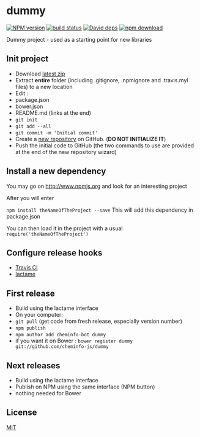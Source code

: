 # dummy

  [![NPM version][npm-image]][npm-url]
  [![build status][travis-image]][travis-url]
  [![David deps][david-image]][david-url]
  [![npm download][download-image]][download-url]

Dummy project - used as a starting point for new libraries

## Init project

* Download [latest zip](https://github.com/cheminfo-js/dummy/archive/master.zip)
* Extract __entire__ folder (including .gitignore, .npmignore and .travis.myl files) to a new location
* Edit :
 * package.json
 * bower.json
 * README.md (links at the end)
* `git init`
* `git add --all`
* `git commit -m 'Initial commit'`
* Create a [new repository](https://github.com/organizations/cheminfo-js/repositories/new) on GitHub. (__DO NOT INITIALIZE IT__)
* Push the initial code to GitHub (the two commands to use are provided at the end of the new repository wizard)

## Install a new dependency

You may go on http://www.npmjs.org and look for an interesting project

After you will enter

`npm install theNameOfTheProject --save` This will add this dependency in package.json

You can then load it in the project with a usual `require('theNameOfTheProject')`

## Configure release hooks

* [Travis CI](https://travis-ci.org/profile)
* [lactame](http://direct.lactame.com/release/)

## First release

* Build using the lactame interface
* On your computer:
 * `git pull` (get code from fresh release, especially version number)
 * `npm publish`
 * `npm author add cheminfo-bot dummy`
 * if you want it on Bower : `bower register dummy git://github.com/cheminfo-js/dummy`

## Next releases

* Build using the lactame interface
* Publish on NPM using the same interface (NPM button)
* nothing needed for Bower

## License

  [MIT](./LICENSE)

[npm-image]: https://img.shields.io/npm/v/cheminfo-dummy.svg?style=flat-square
[npm-url]: https://www.npmjs.com/package/cheminfo-dummy
[travis-image]: https://img.shields.io/travis/cheminfo-js/dummy/master.svg?style=flat-square
[travis-url]: https://travis-ci.org/cheminfo-js/dummy
[david-image]: https://img.shields.io/david/cheminfo-js/dummy.svg?style=flat-square
[david-url]: https://david-dm.org/cheminfo-js/dummy
[download-image]: https://img.shields.io/npm/dm/cheminfo-dummy.svg?style=flat-square
[download-url]: https://www.npmjs.com/package/cheminfo-dummy
